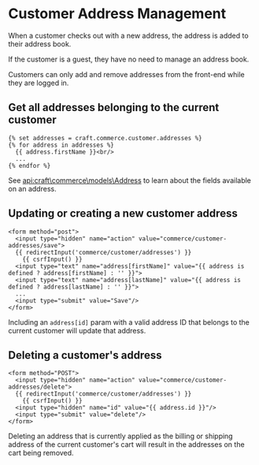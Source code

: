 # Customer Address Management

When a customer checks out with a new address, the address is added to their address book.

If the customer is a guest, they have no need to manage an address book.

Customers can only add and remove addresses from the front-end while they are logged in.

## Get all addresses belonging to the current customer

```twig
{% set addresses = craft.commerce.customer.addresses %}
{% for address in addresses %}
  {{ address.firstName }}<br/>
  ...
{% endfor %}
```

See <api:craft\commerce\models\Address> to learn about the fields available on an address.

## Updating or creating a new customer address

```twig
<form method="post">
  <input type="hidden" name="action" value="commerce/customer-addresses/save">
  {{ redirectInput('commerce/customer/addresses') }}
	{{ csrfInput() }}
  <input type="text" name="address[firstName]" value="{{ address is defined ? address[firstName] : '' }}">
  <input type="text" name="address[lastName]" value="{{ address is defined ? address[lastName] : '' }}">
  ...
  <input type="submit" value="Save"/>
</form>
```

Including an `address[id]` param with a valid address ID that belongs to the current customer will update that address.

## Deleting a customer's address

```twig
<form method="POST">
  <input type="hidden" name="action" value="commerce/customer-addresses/delete">
  {{ redirectInput('commerce/customer/addresses') }}
	{{ csrfInput() }}
  <input type="hidden" name="id" value="{{ address.id }}"/>
  <input type="submit" value="delete"/>
</form>
```

Deleting an address that is currently applied as the billing or shipping address of the current customer's cart will result in the addresses on the cart being removed.
